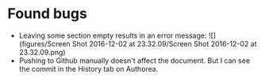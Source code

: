 # Found bugs

- Leaving some section empty results in an error message:
  ![](figures/Screen Shot 2016-12-02 at 23.32.09/Screen Shot 2016-12-02 at 23.32.09.png)  
- Pushing to Github manually doesn't affect the document. But I can see the commit in the History tab on Authorea.
